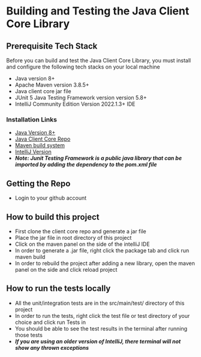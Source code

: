 # Building and Testing the Java Client Core Library

## Prerequisite Tech Stack
Before you can build and test the Java Client Core Library, you must install and configure the following tech stacks on your local machine
- Java version 8+
- Apache Maven version 3.8.5+
- Java client core jar file
- JUnit 5 Java Testing Framework version version 5.8+
- IntelliJ Community Edition Version 2022.1.3+ IDE

### Installation Links
- [Java Version 8+](https://jdk.java.net/18/)
- [Java Client Core Repo](https://github.com/Laserfiche/lf-api-client-core-java)
- [Maven build system](https://maven.apache.org/download.cgi)
- [IntelliJ Version](https://www.jetbrains.com/idea/download/#section=windows)
- ***Note: Junit Testing Framework is a public java library that can be imported by adding the dependency to the pom.xml file***

## Getting the Repo
- Login to your github account

## How to build this project
- First clone the client core repo and generate a jar file
- Place the jar file in root directory of this project
- Click on the maven panel on the side of the intelliJ IDE
- In order to generate a .jar file, right click the package tab and click run maven build
- In order to rebuild the project after adding a new library, open the maven panel on the side and click reload project

## How to run the tests locally
- All the unit/integration tests are in the src/main/test/ directory of this project
- In order to run the tests, right click the test file or test directory of your choice and click run Tests in <Test directory or File>
- You should be able to see the test results in the terminal after running those tests
- ***If you are using an older version of IntelliJ, there terminal will not show any thrown exceptions***
